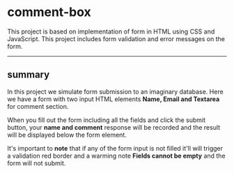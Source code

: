 # comment-box

This project is based on implementation of form in HTML using CSS and JavaScript. This project includes form validation and error messages on the form.

---

## summary

In this project we simulate form submission to an imaginary database. Here we have a form with two input HTML elements **Name, Email and Textarea** for comment section.

When you fill out the form including all the fields and click the submit button, your **name and comment** response will be recorded and the result will be displayed below the form element.

It's important to **note** that if any of the form input is not filled it'll will trigger a validation red border and a warming note **Fields cannot be empty** and the form will not submit.

